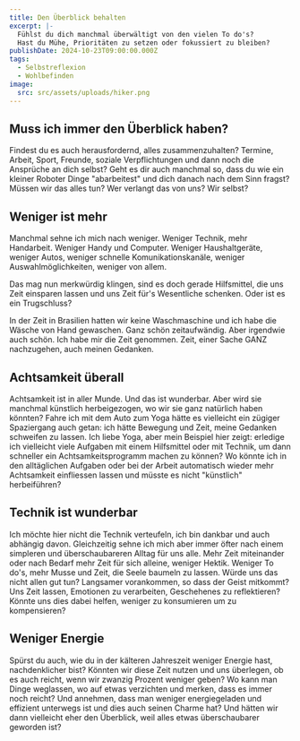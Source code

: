 ```yaml
---
title: Den Überblick behalten
excerpt: |-
  Fühlst du dich manchmal überwältigt von den vielen To do's?
  Hast du Mühe, Prioritäten zu setzen oder fokussiert zu bleiben?
publishDate: 2024-10-23T09:00:00.000Z
tags:
  - Selbstreflexion
  - Wohlbefinden
image:
  src: src/assets/uploads/hiker.png
---
```

## Muss ich immer den Überblick haben?

Findest du es auch herausfordernd, alles zusammenzuhalten? Termine, Arbeit, Sport, Freunde, soziale Verpflichtungen und dann noch die Ansprüche an dich selbst? Geht es dir auch manchmal so, dass du wie ein kleiner Roboter Dinge "abarbeitest" und dich danach nach dem Sinn fragst? Müssen wir das alles tun? Wer verlangt das von uns? Wir selbst?



## Weniger ist mehr

Manchmal sehne ich mich nach weniger. Weniger Technik, mehr Handarbeit. Weniger Handy und Computer. Weniger Haushaltgeräte, weniger Autos, weniger schnelle Komunikationskanäle, weniger Auswahlmöglichkeiten, weniger von allem.

Das mag nun merkwürdig klingen, sind es doch gerade Hilfsmittel, die uns Zeit einsparen lassen und uns Zeit für's Wesentliche schenken. Oder ist es ein Trugschluss?

In der Zeit in Brasilien hatten wir keine Waschmaschine und ich habe die Wäsche von Hand gewaschen. Ganz schön zeitaufwändig. Aber irgendwie auch schön. Ich habe mir die Zeit genommen. Zeit, einer Sache GANZ nachzugehen, auch meinen Gedanken. 



## Achtsamkeit überall

Achtsamkeit ist in aller Munde. Und das ist wunderbar. Aber wird sie manchmal künstlich herbeigezogen, wo wir sie ganz natürlich haben könnten? Fahre ich mit dem Auto zum Yoga hätte es vielleicht ein zügiger Spaziergang auch getan: ich hätte Bewegung und Zeit, meine Gedanken schweifen zu lassen. Ich liebe Yoga, aber mein Beispiel hier zeigt: erledige ich vielleicht viele Aufgaben mit einem Hilfsmittel oder mit Technik, um dann schneller ein Achtsamkeitsprogramm machen zu können? Wo könnte ich in den alltäglichen Aufgaben oder bei der Arbeit automatisch wieder mehr Achtsamkeit einfliessen lassen und müsste es nicht  "künstlich" herbeiführen?



## Technik ist wunderbar

Ich möchte hier nicht die Technik verteufeln, ich bin dankbar und auch abhängig davon. Gleichzeitig sehne ich mich aber immer öfter nach einem simpleren und überschaubareren Alltag für uns alle. Mehr Zeit miteinander oder nach Bedarf mehr Zeit für sich alleine, weniger Hektik. Weniger To do's, mehr Musse und Zeit, die Seele baumeln zu lassen. Würde uns das nicht allen gut tun? Langsamer vorankommen, so dass der Geist mitkommt? Uns Zeit lassen, Emotionen zu verarbeiten, Geschehenes zu reflektieren? Könnte uns dies dabei helfen, weniger zu konsumieren um zu kompensieren?



## Weniger Energie

Spürst du auch, wie du in der kälteren Jahreszeit weniger Energie hast, nachdenklicher bist? Könnten wir diese Zeit nutzen und uns überlegen, ob es auch reicht, wenn wir zwanzig Prozent weniger geben? Wo kann man Dinge weglassen, wo auf etwas verzichten und merken, dass es immer noch reicht? Und annehmen, dass man weniger energiegeladen und effizient unterwegs ist und dies auch seinen Charme hat? Und hätten wir dann vielleicht eher den Überblick, weil alles etwas überschaubarer geworden ist?
